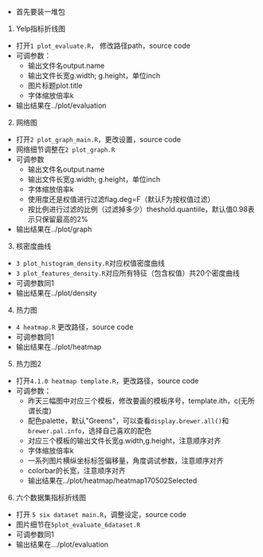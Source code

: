 - 首先要装一堆包

1. Yelp指标折线图
  - 打开`1 plot_evaluate.R`， 修改路径path，source code
  - 可调参数：
    - 输出文件名output.name
    - 输出文件长宽g.width; g.height，单位inch
    - 图片标题plot.title
    - 字体缩放倍率k
  - 输出结果在../plot/evaluation
2. 网络图
  - 打开`2 plot_graph_main.R`，更改设置，source code
  - 网络细节调整在`2 plot_graph.R`
  - 可调参数
    - 输出文件名output.name
    - 输出文件长宽g.width; g.height，单位inch
    - 字体缩放倍率k
    - 使用度还是权值进行过滤flag.deg=F（默认F为按权值过滤）
    - 按比例进行过滤的比例（过滤掉多少）theshold.quantiile，默认值0.98表示只保留最高的2%
  - 输出结果在../plot/graph
3. 核密度曲线
  - `3 plot_histogram_density.R`对应权值密度曲线
  - `3 plot_features_density.R`对应所有特征（包含权值）共20个密度曲线
  - 可调参数同1
  - 输出结果在../plot/density
4. 热力图
  - `4 heatmap.R` 更改路径，source code
  - 可调参数同1
  - 输出结果在../plot/heatmap
5. 热力图2
  - 打开`4.1.0 heatmap template.R`，更改路径，source code
  - 可调参数：
    - 昨天三幅图中对应三个模板，修改要画的模板序号，template.ith，c(无所谓长度)
    - 配色palette，默认"Greens"，可以查看`display.brewer.all()`和`brewer.pal.info`，选择自己喜欢的配色
    - 对应三个模板的输出文件长宽g.width,g.height，注意顺序对齐
    - 字体缩放倍率k
    - 一系列图片横纵坐标标签偏移量，角度调试参数，注意顺序对齐
    - colorbar的长宽，注意顺序对齐
    - 输出结果在../plot/heatmap/heatmap170502Selected
6. 六个数据集指标折线图
  - 打开 `5 six dataset main.R`，调整设定，source code
  - 图片细节在`5plot_evaluate_6dataset.R`
  - 可调参数同1
  - 输出结果在.../plot/evaluation
